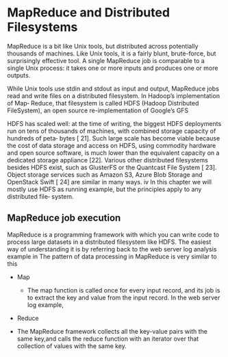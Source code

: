 # MapReduce and Distributed Filesystems
MapReduce is a bit like Unix tools, but distributed across potentially thousands of
machines. Like Unix tools, it is a fairly blunt, brute-force, but surprisingly effective
tool. A single MapReduce job is comparable to a single Unix process: it takes one or
more inputs and produces one or more outputs.

While Unix tools use stdin and stdout as input and output, MapReduce jobs read
and write files on a distributed filesystem. In Hadoop’s implementation of Map‐
Reduce, that filesystem is called HDFS (Hadoop Distributed FileSystem), an open
source re-implementation of Google’s GFS

HDFS has scaled well: at the time of writing, the biggest HDFS deployments run on
tens of thousands of machines, with combined storage capacity of hundreds of peta‐
bytes [ 21]. Such large scale has become viable because the cost of data storage and
access on HDFS, using commodity hardware and open source software, is much
lower than the equivalent capacity on a dedicated storage appliance [22].
Various other distributed filesystems besides HDFS exist, such as GlusterFS or the
Quantcast File System [ 23]. Object storage services such as Amazon S3, Azure Blob
Storage and OpenStack Swift [ 24] are similar in many ways. iv In this chapter we will
mostly use HDFS as running example, but the principles apply to any distributed file‐
system.

## MapReduce job execution
MapReduce is a programming framework with which you can write code to process
large datasets in a distributed filesystem like HDFS. The easiest way of understanding
it is by referring back to the web server log analysis example in  The pattern of data processing in MapReduce is very similar to this

* Map
    - The map function is called once for every input record, and its job is to extract the key and value from the input record. In the web server log example, 

* Reduce
- The MapReduce framework collects all the key-value pairs with the same key,and calls the reduce function with an iterator over that collection of values with the same key.